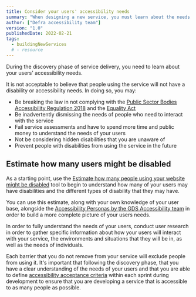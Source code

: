 ```yaml
---
title: Consider your users' accessibility needs
summary: "When designing a new service, you must learn about the needs of your disabled users and include them throughout the development process."
author: ["Defra accessibility team"]
version: "1.0"
publishedDate: 2022-02-21
tags:
  - buildingNewServices
  # - resource
---
```


During the discovery phase of service delivery, you need to learn about your users' accessibility needs.

It is not acceptable to believe that people using the service will not have a disability or accessibility needs. In doing so, you may:

* Be breaking the law in not complying with the [Public Sector Bodies Accessibility Regulation 2018](https://www.gov.uk/guidance/accessibility-requirements-for-public-sector-websites-and-apps) and the [Equality Act](https://www.gov.uk/guidance/equality-act-2010-guidance)
* Be inadvertently dismissing the needs of people who need to interact with the service
* Fail service assessments and have to spend more time and public money to understand the needs of your users
* Not be considering hidden disabilities that you are unaware of
* Prevent people with disabilities from using the service in the future

## Estimate how many users might be disabled

As a starting point, use the [Estimate how many people using your website might be disabled](https://how-many.herokuapp.com/) tool to begin to understand how many of your users may have disabilities and the different types of disability that they may have.

You can use this estimate, along with your own knowledge of your user base, alongside the [Accessibility Personas by the GDS Accessibility team](https://alphagov.github.io/accessibility-personas/) in order to build a more complete picture of your users needs.

In order to fully understand the needs of your users, conduct user research in order to gather specific information about how your users will interact with your service, the environments and situations that they will be in, as well as the needs of individuals.

Each barrier that you do not remove from your service will exclude people from using it. It's important that following the discovery phase, that you have a clear understanding of the needs of your users and that you are able to define [accessibility acceptance criteria](../accessibility-acceptance-criteria/) within each sprint during development to ensure that you are developing a service that is accessible to as many people as possible.
